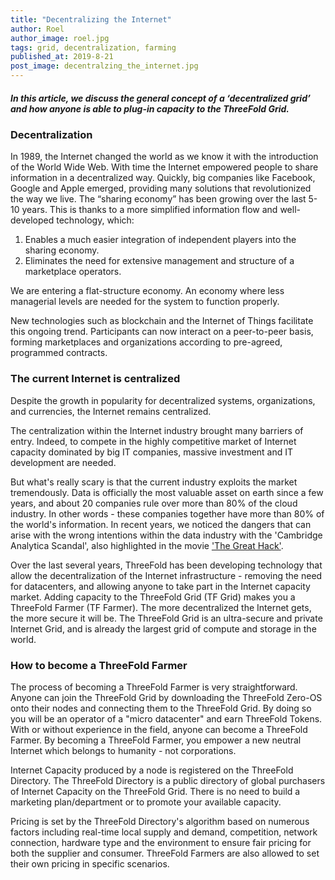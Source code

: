 ```yaml
---
title: "Decentralizing the Internet"
author: Roel
author_image: roel.jpg
tags: grid, decentralization, farming
published_at: 2019-8-21
post_image: decentralzing_the_internet.jpg
---
```


##### In this article, we discuss the general concept of a ‘decentralized grid’ and how anyone is able to plug-in capacity to the ThreeFold Grid.

### Decentralization

In 1989, the Internet changed the world as we know it with the introduction of the World Wide Web. With time the Internet empowered people to share information in a decentralized way. Quickly, big companies like Facebook, Google and Apple emerged, providing many solutions that revolutionized the way we live. The “sharing economy” has been growing over the last 5-10 years. This is thanks to a more simplified information flow and well-developed technology, which: 

1. Enables a much easier integration of independent players into the sharing economy.
2. Eliminates the need for extensive management and structure of a marketplace operators.

We are entering a flat-structure economy. An economy where less managerial levels are needed for the system to function properly.

New technologies such as blockchain and the Internet of Things facilitate this ongoing trend. Participants can now interact on a peer-to-peer basis, forming marketplaces and organizations according to pre-agreed, programmed contracts.

### The current Internet is centralized

Despite the growth in popularity for decentralized systems, organizations, and currencies, the Internet remains centralized.

The centralization within the Internet industry brought many barriers of entry. Indeed, to compete in the highly competitive market of Internet capacity dominated by big IT companies, massive investment and IT development are needed.

But what's really scary is that the current industry exploits the market tremendously. Data is officially the most valuable asset on earth since a few years, and about 20 companies rule over more than 80% of the cloud industry. In other words - these companies together have more than 80% of the world's information. In recent years, we noticed the dangers that can arise with the wrong intentions within the data industry with the 'Cambridge Analytica Scandal', also highlighted in the movie ['The Great Hack'](https://www.youtube.com/watch?v=iX8GxLP1FHo).

Over the last several years, ThreeFold has been developing technology that allow the decentralization of the Internet infrastructure - removing the need for datacenters, and allowing anyone to take part in the Internet capacity market. Adding capacity to the ThreeFold Grid (TF Grid) makes you a ThreeFold Farmer (TF Farmer). The more decentralized the Internet gets, the more secure it will be. The ThreeFold Grid is an ultra-secure and private Internet Grid, and is already the largest grid of compute and storage in the world.

### How to become a ThreeFold Farmer

The process of becoming a ThreeFold Farmer is very straightforward. Anyone can join the ThreeFold Grid by downloading the ThreeFold Zero-OS onto their nodes and connecting them to the ThreeFold Grid. By doing so you will be an operator of a "micro datacenter" and earn ThreeFold Tokens. With or without experience in the field, anyone can become a ThreeFold Farmer. By becoming a ThreeFold Farmer, you empower a new neutral Internet which belongs to humanity - not corporations.

Internet Capacity produced by a node is registered on the ThreeFold Directory. The ThreeFold Directory is a public directory of global purchasers of Internet Capacity on the ThreeFold Grid. There is no need to build a marketing plan/department or to promote your available capacity.

Pricing is set by the ThreeFold Directory's algorithm based on numerous factors including real-time local supply and demand, competition, network connection, hardware type and the environment to ensure fair pricing for both the supplier and consumer. ThreeFold Farmers are also allowed to set their own pricing in specific scenarios.
